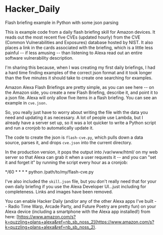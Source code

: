 # Hacker_Daily
Flash briefing example in Python with some json parsing

This is example code from a daily flash briefing skill for Amazon devices. It reads out the most recent five CVEs (updated hourly) from the CVE (Common Vulnerabilities and Exposures) database hosted by NIST. It also places a link in the cards associated with the briefing, which is a little less painful -- if less amusing -- than listening to Alexa read out an entire software vulnerability description.

I'm sharing this because, when I was creating my first daily briefings, I had a hard time finding examples of the correct json format and it took longer than the five minutes it should take to create one searching for examples. 

Amazon Alexa Flash Briefings are pretty simple, as you can see here -- on the Amazon side, you create a new Flash Briefing, describe it, and point it to a json file. Alexa will only allow five items in a flash briefing. You can see an example in `cve.json.`

So, you really just have to worry about writing the file with the data you need and updating it as necessary. A lot of people use Lambda, but I already have a server set up, so it was a lot quicker to write a Python script and run a cronjob to automatically update it.

The code to create the json is `flash-cve.py`, which pulls down a data source, parses it, and drops `cve.json` into the current directory. 

In the production version, it pops the output into /var/www/html/ on my web server so that Alexa can grab it when a user requests it -- and you can "set it and forget it" by running the script every hour as a cronjob:

  */60 * * * * python /path/to/my/flash-cve.py

I've also included the `skill.json` file, but you don't really need that for your own daily briefing if you use the Alexa Developer UI...just including for completeness. Links and images have been removed.

You can enable Hacker Daily (and/or any of the other Alexa apps I've built -- Radio Time Warp, Arcade Party, and Future Poetry are pretty fun) on your Alexa device (including a smartphone with the Alexa app installed!) from here: [https://www.amazon.com/s?k=puzzling+plans+alexa&ref=nb_sb_noss_2](https://www.amazon.com/s?k=puzzling+plans+alexa&ref=nb_sb_noss_2).

